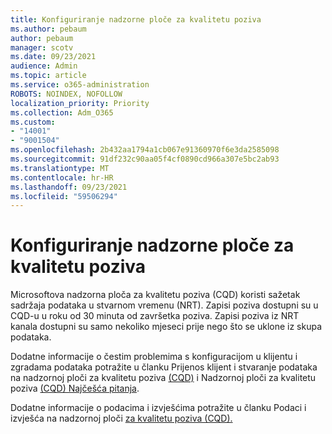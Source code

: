 ```yaml
---
title: Konfiguriranje nadzorne ploče za kvalitetu poziva
ms.author: pebaum
author: pebaum
manager: scotv
ms.date: 09/23/2021
audience: Admin
ms.topic: article
ms.service: o365-administration
ROBOTS: NOINDEX, NOFOLLOW
localization_priority: Priority
ms.collection: Adm_O365
ms.custom:
- "14001"
- "9001504"
ms.openlocfilehash: 2b432aa1794a1cb067e91360970f6e3da2585098
ms.sourcegitcommit: 91df232c90aa05f4cf0890cd966a307e5bc2ab93
ms.translationtype: MT
ms.contentlocale: hr-HR
ms.lasthandoff: 09/23/2021
ms.locfileid: "59506294"
---
```

# <a name="configuring-the-call-quality-dashboard"></a>Konfiguriranje nadzorne ploče za kvalitetu poziva

Microsoftova nadzorna ploča za kvalitetu poziva (CQD) koristi sažetak sadržaja podataka u stvarnom vremenu (NRT). Zapisi poziva dostupni su u CQD-u u roku od 30 minuta od završetka poziva. Zapisi poziva iz NRT kanala dostupni su samo nekoliko mjeseci prije nego što se uklone iz skupa podataka.

Dodatne informacije o čestim problemima s konfiguracijom u klijentu i zgradama podataka potražite u članku Prijenos klijent i stvaranje podataka na nadzornoj ploči za kvalitetu poziva [(CQD)](https://docs.microsoft.com/microsoftteams/cqd-upload-tenant-building-data) i Nadzornoj ploči za kvalitetu poziva [(CQD) Najčešća pitanja](https://docs.microsoft.com/microsoftteams/cqd-frequently-asked-questions).

Dodatne informacije o podacima i izvješćima potražite u članku Podaci i izvješća na nadzornoj ploči [za kvalitetu poziva (CQD).](https://docs.microsoft.com/microsoftteams/cqd-data-and-reports)
